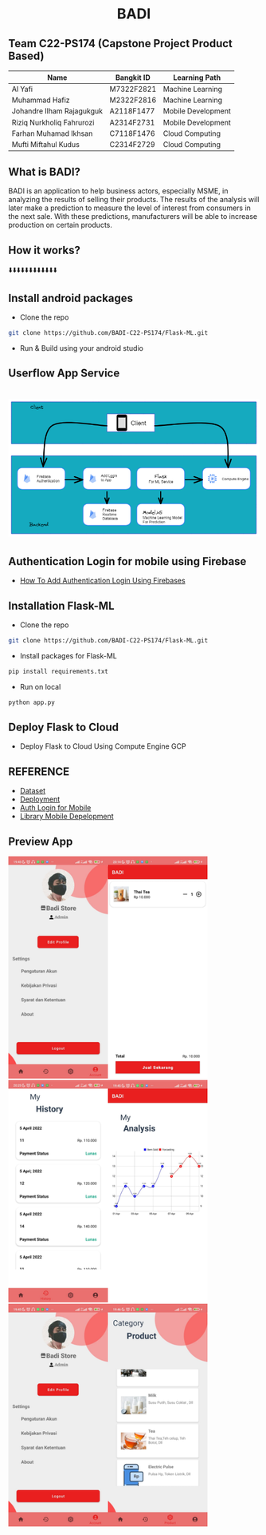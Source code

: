 <h1 align="center">
<p align="center">BADI</p>


## Team C22-PS174 (Capstone Project Product Based)
| Name  | Bangkit ID | Learning Path |
| ------------- | ------------- | ------------- |
| Al Yafi | M7322F2821 | Machine Learning |
| Muhammad Hafiz  | M2322F2816 | Machine Learning |
| Johandre Ilham Rajagukguk | A2118F1477 | Mobile Development |
| Riziq Nurkholiq Fahrurozi | A2314F2731 | Mobile Development |
| Farhan Muhamad Ikhsan | C7118F1476 | Cloud Computing |
| Mufti Miftahul Kudus | C2314F2729 | Cloud Computing |
  
  
  ## What is BADI?
  
  BADI is an application to help business actors, especially MSME, in analyzing the results of selling their products. The results of the analysis will later make a prediction to measure the level of interest from consumers in the next sale. With these predictions, manufacturers will be able to increase production on certain products.

  ## How it works?
⬇️⬇️⬇️⬇️⬇️⬇️⬇️⬇️⬇️⬇️⬇️⬇️
  
## Install android packages
 - Clone the repo
  ```sh
git clone https://github.com/BADI-C22-PS174/Flask-ML.git
```
 - Run & Build using your android studio
  
## Userflow App Service
  <h1 align="center">
  <img src="https://github.com/BADI-C22-PS174/C22-PS174-Cloud-Computing/blob/4aa13def1e6e9cf1d80b42f554321b5bf88ec22a/Service%20Cloud%20BADI.png" alt="BADI" width="800"></a>
  
## Authentication Login for mobile using Firebase
 - <a href="https://firebase.google.com/docs/auth/android/firebaseui#kotlin+ktx">How To Add Authentication Login Using Firebases</a>
  
## Installation Flask-ML
 - Clone the repo
```sh
git clone https://github.com/BADI-C22-PS174/Flask-ML.git
```
 - Install packages for Flask-ML
```sh
pip install requirements.txt
```
 - Run on local 
```sh
python app.py
```

## Deploy Flask to Cloud
- Deploy Flask to Cloud Using Compute Engine GCP
  
  
  
  
## REFERENCE
 - <a href="https://www.kaggle.com/datasets/akashdeepkuila/bakery">Dataset</a>
 - <a href="https://cloud.google.com/run/docs/quickstarts/build-and-deploy/deploy-python-service">Deployment</a>  
 - <a href="https://firebase.google.com/docs/auth/android/firebaseui#kotlin+ktx">Auth Login for Mobile</a>
 - <a href="https://github.com/BADI-C22-PS174/C22-PS174-Mobile-Development/blob/f37b80538a6c0b1c2f305a505d3bb919db047946/README.md">Library Mobile Depelopment</a>
  

## Preview App
  
<img src="https://github.com/BADI-C22-PS174/.github/blob/cd2bbb2a45d4c04ec6105462453c9a93d69052d1/profile/SS%20BADI%20APP/image%20(2).jpeg" alt="ss app" width="200"><img src="https://github.com/BADI-C22-PS174/.github/blob/cd2bbb2a45d4c04ec6105462453c9a93d69052d1/profile/SS%20BADI%20APP/image%20(7).jpeg" alt="ss app" width="200"><img src="https://github.com/BADI-C22-PS174/.github/blob/cd2bbb2a45d4c04ec6105462453c9a93d69052d1/profile/SS%20BADI%20APP/image%20(6).jpeg" alt="ss app" width="200"><img src="https://github.com/BADI-C22-PS174/.github/blob/cd2bbb2a45d4c04ec6105462453c9a93d69052d1/profile/SS%20BADI%20APP/image%20(3).jpeg" alt="ss app" width="200"><img src="https://github.com/BADI-C22-PS174/.github/blob/cd2bbb2a45d4c04ec6105462453c9a93d69052d1/profile/SS%20BADI%20APP/image%20(2).jpeg" alt="ss app" width="200"><img src="https://github.com/BADI-C22-PS174/.github/blob/cd2bbb2a45d4c04ec6105462453c9a93d69052d1/profile/SS%20BADI%20APP/image%20(1).jpeg" alt="ss app" width="200">
  
  
